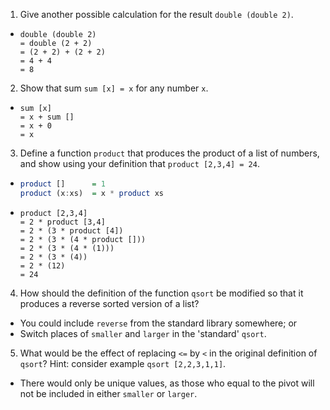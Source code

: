 1. Give another possible calculation for the result `double (double 2)`.
  * ```
    double (double 2)
    = double (2 + 2)
    = (2 + 2) + (2 + 2)
    = 4 + 4
    = 8
    ```

2. Show that sum `sum [x] = x` for any number `x`.
  * ```
    sum [x]
    = x + sum []
    = x + 0
    = x
    ```

3. Define a function `product` that produces the product of a list of numbers, and show using your definition that `product [2,3,4] = 24`.
  * ```haskell
    product []      = 1
    product (x:xs)  = x * product xs
    ```
  * ```
    product [2,3,4]
    = 2 * product [3,4]
    = 2 * (3 * product [4])
    = 2 * (3 * (4 * product []))
    = 2 * (3 * (4 * (1)))
    = 2 * (3 * (4))
    = 2 * (12)
    = 24
    ```

4. How should the definition of the function `qsort` be modified so that it produces a reverse sorted version of a list?
  * You could include `reverse` from the standard library somewhere; or
  * Switch places of `smaller` and `larger` in the 'standard' `qsort`.

5. What would be the effect of replacing `<=` by `<` in the original definition of `qsort`? Hint: consider example `qsort [2,2,3,1,1]`.
  * There would only be unique values, as those who equal to the pivot will not be included in either `smaller` or `larger`.

